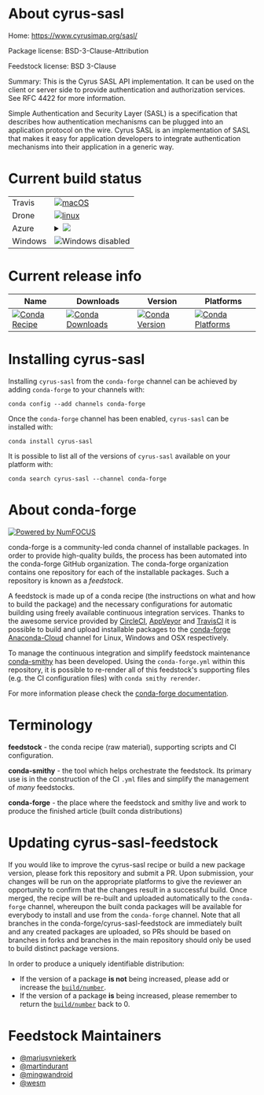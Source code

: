 About cyrus-sasl
================

Home: https://www.cyrusimap.org/sasl/

Package license: BSD-3-Clause-Attribution

Feedstock license: BSD 3-Clause

Summary: This is the Cyrus SASL API implementation. It can be used on the client or server side to provide
authentication and authorization services. See RFC 4422 for more information.


Simple Authentication and Security Layer (SASL) is a specification that describes how
authentication mechanisms can be plugged into an application protocol on the wire. Cyrus
SASL is an implementation of SASL that makes it easy for application developers to integrate
authentication mechanisms into their application in a generic way.


Current build status
====================


<table><tr>
    <td>Travis</td>
    <td>
      <a href="https://travis-ci.com/conda-forge/cyrus-sasl-feedstock">
        <img alt="macOS" src="https://img.shields.io/travis/com/conda-forge/cyrus-sasl-feedstock/master.svg?label=macOS">
      </a>
    </td>
  </tr><tr>
    <td>Drone</td>
    <td>
      <a href="https://cloud.drone.io/conda-forge/cyrus-sasl-feedstock">
        <img alt="linux" src="https://img.shields.io/drone/build/conda-forge/master.svg?label=Linux">
      </a>
    </td>
  </tr>
    
  <tr>
    <td>Azure</td>
    <td>
      <details>
        <summary>
          <a href="https://dev.azure.com/conda-forge/feedstock-builds/_build/latest?definitionId=214&branchName=master">
            <img src="https://dev.azure.com/conda-forge/feedstock-builds/_apis/build/status/cyrus-sasl-feedstock?branchName=master">
          </a>
        </summary>
        <table>
          <thead><tr><th>Variant</th><th>Status</th></tr></thead>
          <tbody><tr>
              <td>linux_aarch64_target_platformlinux-aarch64</td>
              <td>
                <a href="https://dev.azure.com/conda-forge/feedstock-builds/_build/latest?definitionId=214&branchName=master">
                  <img src="https://dev.azure.com/conda-forge/feedstock-builds/_apis/build/status/cyrus-sasl-feedstock?branchName=master&jobName=linux&configuration=linux_aarch64_target_platformlinux-aarch64" alt="variant">
                </a>
              </td>
            </tr><tr>
              <td>linux_ppc64le_target_platformlinux-ppc64le</td>
              <td>
                <a href="https://dev.azure.com/conda-forge/feedstock-builds/_build/latest?definitionId=214&branchName=master">
                  <img src="https://dev.azure.com/conda-forge/feedstock-builds/_apis/build/status/cyrus-sasl-feedstock?branchName=master&jobName=linux&configuration=linux_ppc64le_target_platformlinux-ppc64le" alt="variant">
                </a>
              </td>
            </tr><tr>
              <td>linux_target_platformlinux-64</td>
              <td>
                <a href="https://dev.azure.com/conda-forge/feedstock-builds/_build/latest?definitionId=214&branchName=master">
                  <img src="https://dev.azure.com/conda-forge/feedstock-builds/_apis/build/status/cyrus-sasl-feedstock?branchName=master&jobName=linux&configuration=linux_target_platformlinux-64" alt="variant">
                </a>
              </td>
            </tr><tr>
              <td>osx_target_platformosx-64</td>
              <td>
                <a href="https://dev.azure.com/conda-forge/feedstock-builds/_build/latest?definitionId=214&branchName=master">
                  <img src="https://dev.azure.com/conda-forge/feedstock-builds/_apis/build/status/cyrus-sasl-feedstock?branchName=master&jobName=osx&configuration=osx_target_platformosx-64" alt="variant">
                </a>
              </td>
            </tr>
          </tbody>
        </table>
      </details>
    </td>
  </tr>
  <tr>
    <td>Windows</td>
    <td>
      <img src="https://img.shields.io/badge/Windows-disabled-lightgrey.svg" alt="Windows disabled">
    </td>
  </tr>
</table>

Current release info
====================

| Name | Downloads | Version | Platforms |
| --- | --- | --- | --- |
| [![Conda Recipe](https://img.shields.io/badge/recipe-cyrus--sasl-green.svg)](https://anaconda.org/conda-forge/cyrus-sasl) | [![Conda Downloads](https://img.shields.io/conda/dn/conda-forge/cyrus-sasl.svg)](https://anaconda.org/conda-forge/cyrus-sasl) | [![Conda Version](https://img.shields.io/conda/vn/conda-forge/cyrus-sasl.svg)](https://anaconda.org/conda-forge/cyrus-sasl) | [![Conda Platforms](https://img.shields.io/conda/pn/conda-forge/cyrus-sasl.svg)](https://anaconda.org/conda-forge/cyrus-sasl) |

Installing cyrus-sasl
=====================

Installing `cyrus-sasl` from the `conda-forge` channel can be achieved by adding `conda-forge` to your channels with:

```
conda config --add channels conda-forge
```

Once the `conda-forge` channel has been enabled, `cyrus-sasl` can be installed with:

```
conda install cyrus-sasl
```

It is possible to list all of the versions of `cyrus-sasl` available on your platform with:

```
conda search cyrus-sasl --channel conda-forge
```


About conda-forge
=================

[![Powered by NumFOCUS](https://img.shields.io/badge/powered%20by-NumFOCUS-orange.svg?style=flat&colorA=E1523D&colorB=007D8A)](http://numfocus.org)

conda-forge is a community-led conda channel of installable packages.
In order to provide high-quality builds, the process has been automated into the
conda-forge GitHub organization. The conda-forge organization contains one repository
for each of the installable packages. Such a repository is known as a *feedstock*.

A feedstock is made up of a conda recipe (the instructions on what and how to build
the package) and the necessary configurations for automatic building using freely
available continuous integration services. Thanks to the awesome service provided by
[CircleCI](https://circleci.com/), [AppVeyor](https://www.appveyor.com/)
and [TravisCI](https://travis-ci.com/) it is possible to build and upload installable
packages to the [conda-forge](https://anaconda.org/conda-forge)
[Anaconda-Cloud](https://anaconda.org/) channel for Linux, Windows and OSX respectively.

To manage the continuous integration and simplify feedstock maintenance
[conda-smithy](https://github.com/conda-forge/conda-smithy) has been developed.
Using the ``conda-forge.yml`` within this repository, it is possible to re-render all of
this feedstock's supporting files (e.g. the CI configuration files) with ``conda smithy rerender``.

For more information please check the [conda-forge documentation](https://conda-forge.org/docs/).

Terminology
===========

**feedstock** - the conda recipe (raw material), supporting scripts and CI configuration.

**conda-smithy** - the tool which helps orchestrate the feedstock.
                   Its primary use is in the construction of the CI ``.yml`` files
                   and simplify the management of *many* feedstocks.

**conda-forge** - the place where the feedstock and smithy live and work to
                  produce the finished article (built conda distributions)


Updating cyrus-sasl-feedstock
=============================

If you would like to improve the cyrus-sasl recipe or build a new
package version, please fork this repository and submit a PR. Upon submission,
your changes will be run on the appropriate platforms to give the reviewer an
opportunity to confirm that the changes result in a successful build. Once
merged, the recipe will be re-built and uploaded automatically to the
`conda-forge` channel, whereupon the built conda packages will be available for
everybody to install and use from the `conda-forge` channel.
Note that all branches in the conda-forge/cyrus-sasl-feedstock are
immediately built and any created packages are uploaded, so PRs should be based
on branches in forks and branches in the main repository should only be used to
build distinct package versions.

In order to produce a uniquely identifiable distribution:
 * If the version of a package **is not** being increased, please add or increase
   the [``build/number``](https://conda.io/docs/user-guide/tasks/build-packages/define-metadata.html#build-number-and-string).
 * If the version of a package **is** being increased, please remember to return
   the [``build/number``](https://conda.io/docs/user-guide/tasks/build-packages/define-metadata.html#build-number-and-string)
   back to 0.

Feedstock Maintainers
=====================

* [@mariusvniekerk](https://github.com/mariusvniekerk/)
* [@martindurant](https://github.com/martindurant/)
* [@mingwandroid](https://github.com/mingwandroid/)
* [@wesm](https://github.com/wesm/)

